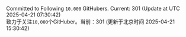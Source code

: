 Committed to Following `10,000` GitHubers. Current: <!-- FOLLOWING_COUNT -->301<!-- FOLLOWING_COUNT --> (Update at UTC <!-- LAST_UPDATED -->2025-04-21 07:30:42<!-- LAST_UPDATED -->)<br>
致力于关注`10,000`个GitHuber。当前：<!-- FOLLOWING_COUNT -->301<!-- FOLLOWING_COUNT --> (更新于北京时间 <!-- LAST_UPDATED_CST -->2025-04-21 15:30:42<!-- LAST_UPDATED_CST -->)
